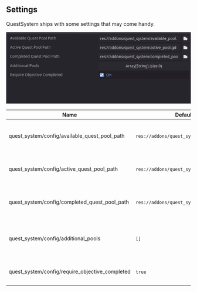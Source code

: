 ## Settings

QuestSystem ships with some settings that may come handy.

![Settings](assets\settings\settings.png)

| Name                                            | Default Value                                 | Description                                                                                        |
|-------------------------------------------------|-----------------------------------------------|----------------------------------------------------------------------------------------------------|
| quest_system/config/available_quest_pool_path   | `res://addons/quest_system/available_pool.gd` | The path to the Available Quest Pool. Edit this field to override it with your custom one.         |
| quest_system/config/active_quest_pool_path      | `res://addons/quest_system/active_pool.gd`    | The path to the Active Quest Pool. Edit this field to override it with your custom one.            |
| quest_system/config/completed_quest_pool_path   | `res://addons/quest_system/completed_pool.gd` | The path to the Completed Quest Pool. Edit this field to override it with your custom one.         |
| quest_system/config/additional_pools            | `[]`                                          | An array that contains the paths for additional pools that will be added when running the project. |
| quest_system/config/require_objective_completed | `true`                                        | Whether `objective_completed` has to be set to true to complete a quest.                           |